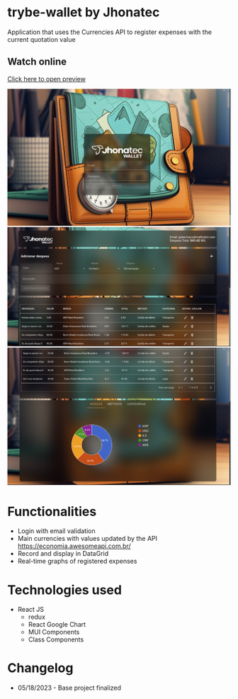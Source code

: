 # trybe-wallet by Jhonatec
Application that uses the Currencies API to register expenses with the current quotation value

## Watch online

<a href="https://wallet.jhonatec.dev/" target="_blank">Click here to open preview</a>

<img src="./prints/001.png" alt="Application print" />

<img src="./prints/002.png" alt="Application print" />

<img src="./prints/003.png" alt="Application print" />

# Functionalities

- Login with email validation
- Main currencies with values updated by the API https://economia.awesomeapi.com.br/
- Record and display in DataGrid
- Real-time graphs of registered expenses


# Technologies used

- React JS
    - redux
    - React Google Chart
    - MUI Components
    - Class Components

# Changelog

- 05/18/2023 - Base project finalized